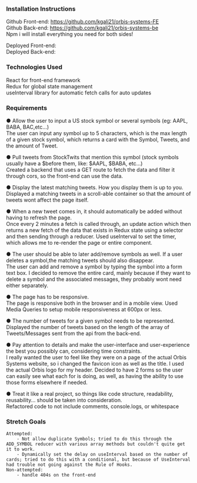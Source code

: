 ### Installation Instructions
Github Front-end: https://github.com/kgali21/orbis-systems-FE  
Github Back-end: https://github.com/kgali21/orbis-systems-be  
Npm i will install everything you need for both sides!  

Deployed Front-end:  
Deployed Back-end:  

### Technologies Used

React for front-end framework  
Redux for global state management  
useInterval library for automatic fetch calls for auto updates  

### Requirements

● Allow the user to input a US stock symbol or several symbols (eg: AAPL, BABA, BAC,etc...)  
    The user can input any symbol up to 5 characters, which is the max length of a given stock symbol, which returns a card with the Symbol, Tweets, and the amount of Tweet.  

● Pull tweets from StockTwits that mention this symbol (stock symbols usually have a $before them, like: $AAPL, $BABA, etc...)  
    Created a backend that uses a GET route to fetch the data and filter it through cors, so the front-end can use the data.  

● Display the latest matching tweets. How you display them is up to you.  
    Displayed a matching tweets in a scroll-able container so that the amount of tweets wont affect the page itself.  

● When a new tweet comes in, it should automatically be added without having to refresh the page.  
    Once every 2 minutes a fetch is called through, an update action which then returns a new fetch of the data that exists in Redux state using a selector and then sending through a reducer. Used useInterval to set the timer, which allows me to re-render the page or entire component.  

● The user should be able to later add/remove symbols as well. If a user deletes a symbol,the matching tweets should also disappear.  
    The user can add and remove a symbol by typing the symbol into a form text box. I decided to remove the entire card, mainly because if they want to delete a symbol and the associated messages, they probably wont need either separately.  

● The page has to be responsive.  
    The page is responsive both in the browser and in a mobile view. Used Media Queries to setup mobile responsiveness at 600px or less.  

● The number of tweets for a given symbol needs to be represented.  
    Displayed the number of tweets based on the length of the array of Tweets/Messages sent from the api from the back-end.  

● Pay attention to details and make the user-interface and user-experience the best you possibly can, considering time constraints.  
    I really wanted the user to feel like they were on a page of the actual Orbis Systems website, so i changed the favicon icon as well as the title. I used the actual Orbis logo for my header. Decided to have 2 forms so the user can easily see what each for is doing, as well, as having the ability to use those forms elsewhere if needed.  

● Treat it like a real project, so things like code structure, readability, reusability... should be taken into consideration.  
    Refactored code to not include comments, console.logs, or whitespace

### Stretch Goals
    Attempted:
        - Not allow duplicate Symbols; tried to do this through the ADD_SYMBOL reducer with various array methods but couldn't quite get it to work.
        - Dynamically set the delay on useInterval based on the number of cards; tried to do this with a conditional, but because of UseInterval had trouble not going against the Rule of Hooks.
    Non-attempted:
        - handle 404s on the front-end

